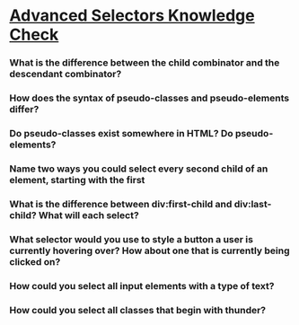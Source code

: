 # [Advanced Selectors Knowledge Check](https://www.theodinproject.com/lessons/node-path-intermediate-html-and-css-advanced-selectors#knowledge-check)

### What is the difference between the child combinator and the descendant combinator?

### How does the syntax of pseudo-classes and pseudo-elements differ?

### Do pseudo-classes exist somewhere in HTML? Do pseudo-elements?

### Name two ways you could select every second child of an element, starting with the first

### What is the difference between div:first-child and div:last-child? What will each select?

### What selector would you use to style a button a user is currently hovering over? How about one that is currently being clicked on?

### How could you select all input elements with a type of text?

### How could you select all classes that begin with thunder?
